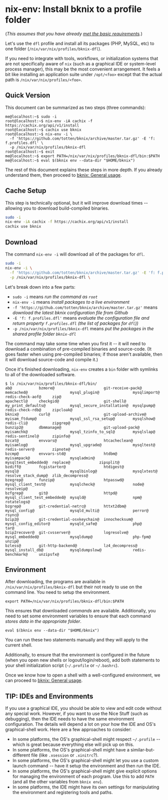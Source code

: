 # nix-env: Install bknix to a profile folder

(*This assumes that you have already [met the basic requirements](requirements.md).*)

Let's use the `dfl` profile and install all its packages (PHP, MySQL, etc) to one folder (`/nix/var/nix/profiles/bknix-dfl`).

If you need to integrate with tools, workflows, or initialization systems that are not specifically aware of `nix` (such as a graphical IDE
or system-level process manager), this may be the most convenient arrangement. It feels a bit like installing an application suite under
`/opt/<foo>` except that the actual path is `/nix/var/nix/profiles/<foo>`.

## Quick Version

This document can be summarized as two steps (three commands):

```
me@localhost:~$ sudo -i
root@localhost:~$ nix-env -iA cachix -f https://cachix.org/api/v1/install
root@localhost:~$ cachix use bknix
root@localhost:~$ nix-env -i \
  -f 'https://github.com/totten/bknix/archive/master.tar.gz' -E 'f: f.profiles.dfl' \
  -p /nix/var/nix/profiles/bknix-dfl
root@localhost:~$ exit
me@localhost:~$ export PATH=/nix/var/nix/profiles/bknix-dfl/bin:$PATH
me@localhost:~$ eval $(bknix env --data-dir "$HOME/bknix")
```

The rest of this document explains these steps in more depth.  If you
already understand them, then proceed to [bknix: General usage](usage.md).

## Cache Setup

This step is technically optional, but it will improve download times --
allowing you to download build-compiled binaries.

```bash
sudo -i
nix-env -iA cachix -f https://cachix.org/api/v1/install
cachix use bknix
```

## Download

The command `nix-env -i` will download all of the packages for `dfl`.

```bash
sudo -i
nix-env -i \
  -f 'https://github.com/totten/bknix/archive/master.tar.gz' -E 'f: f.profiles.dfl' \
  -p /nix/var/nix/profiles/bknix-dfl \
```

Let's break down into a few parts:

* `sudo -i` means *run the command as `root`*
* `nix-env -i` means *install packages to a live environment*
* `-f 'https://github.com/totten/bknix/archive/master.tar.gz'` means *download the latest bknix configuration file from Github*
* `-E 'f: f.profiles.dfl'` means *evaluate the configuration file and return property `f.profiles.dfl` (the list of packages for `dfl`))*
* `-p /nix/var/nix/profiles/bknix-dfl` means *put the packages in the shared profile folder `bknix-dfl`*

The command may take some time when you first it -- it will need to download a combination of pre-compiled binaries and source-code. (It goes
faster when using pre-compiled binaries; if those aren't available, then it will download source-code and compile it.)

Once it's finished downloading, `nix-env` creates a `bin` folder with symlinks to all of the downloaded software.

```
$ ls /nix/var/nix/profiles/bknix-dfl/bin/
ab@            bzmore@                      git-receive-pack@    memcached@                   mysql_plugin@               mysqlimport@         redis-check-aof@     zip@
apachectl@     checkgid@                    git-shell@           my_print_defaults@           mysql_secure_installation@  mysqlpump@           redis-check-rdb@     zipcloak@
bknix@         curl@                        git-upload-archive@  myisam_ftdump@               mysql_ssl_rsa_setup@        mysqlshow@           redis-cli@           zipgrep@
bunzip2@       dbmmanage@                   git-upload-pack@     myisamchk@                   mysql_tzinfo_to_sql@        mysqlslap@           redis-sentinel@      zipinfo@
bzcat@         envvars@                     htcacheclean@        myisamlog@                   mysql_upgrade@              mysqltest@           redis-server@        zipnote@
bzcmp@         envvars-std@                 htdbm@               myisampack@                  mysqladmin@                 mysqltest_embedded@  replace@             zipsplit@
bzdiff@        fcgistarter@                 htdigest@            mysql@                       mysqlbinlog@                mysqlxtest@          resolve_stack_dump@  zlib_decompress@
bzegrep@       funzip@                      htpasswd@            mysql_client_test@           mysqlcheck@                 node@                resolveip@
bzfgrep@       git@                         httpd@               mysql_client_test_embedded@  mysqld@                     npm@                 rotatelogs@
bzgrep@        git-credential-netrc@        httxt2dbm@           mysql_config@                mysqld_multi@               perror@              rsync@
bzip2@         git-credential-osxkeychain@  innochecksum@        mysql_config_editor@         mysqld_safe@                php@                 tar@
bzip2recover@  git-cvsserver@               logresolve@          mysql_embedded@              mysqldump@                  php-fpm@             unzip@
bzless@        git-http-backend@            lz4_decompress@      mysql_install_db@            mysqldumpslow@              redis-benchmark@     unzipsfx@
```

## Environment

After downloading, the programs are available in `/nix/var/nix/profiles/bknix-dfl` but their not ready to use on the command line.  You
need to setup the environment.

```
export PATH=/nix/var/nix/profiles/bknix-dfl/bin:$PATH
```

This ensures that downloaded *commands* are available. Additionally, you need to set some environment
variables to ensure that each command *stores data in the appropriate folder*.

```
eval $(bknix env --data-dir "$HOME/bknix")
```

You can run these two statements manually and they will apply to the current shell.

Additionally, to ensure that the environment is configured in the future (when you open new shells or logout/login/reboot), add
both statements to your shell initialization script (`~/.profile` or `~/.bashrc`).

Once we know how to open a shell with a well-configured environment, we can proceed to [bknix: General usage](usage.md).

## TIP: IDEs and Environments

If you use a graphical IDE, you should be able to view and edit code without any special work.  However, if you want to
use the Nice Stuff (such as debugging), then the IDE needs to have the same environment configuration.  The details
will depend a lot on your how the IDE and OS's graphical-shell work. Here are a few approaches to consider:

* In some platforms, the OS's graphical-shell might respect `~/.profile` -- which is great because everything else will pick up on this.
* In some platforms, the OS's graphical-shell might have a similar-but-different file (like `.xsession` or `.xinitrc`?).
* In some platforms, the OS's graphical-shell might let you use a custom launch command -- have it setup the environment and then run the IDE.
* In some platforms, the OS's graphical-shell might give explicit options for managing the environment of each program. Use this to add `PATH` (and all the other variables from `bknix env`).
* In some platforms, the IDE might have its own settings for manipulating the environment and registering tools and paths.
